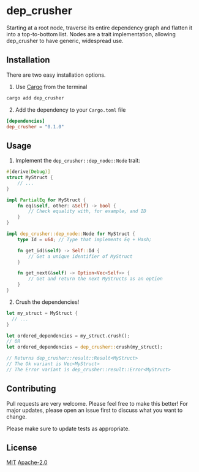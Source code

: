 # dep_crusher

Starting at a root node, traverse its entire dependency graph and flatten it into a top-to-bottom list. Nodes are a trait implementation, allowing dep_crusher to have generic, widespread use.

## Installation

There are two easy installation options.

1. Use [Cargo](https://doc.rust-lang.org/cargo/getting-started/installation.html) from the terminal

```bash
cargo add dep_crusher
```

2. Add the dependency to your `Cargo.toml` file

```toml
[dependencies]
dep_crusher = "0.1.0"
```

## Usage

1. Implement the `dep_crusher::dep_node::Node` trait:

```rust
#[derive(Debug)]
struct MyStruct {
    // ...
}

impl PartialEq for MyStruct {
    fn eq(&self, other: &Self) -> bool {
        // Check equality with, for example, and ID
    }
}

impl dep_crusher::dep_node::Node for MyStruct {
    type Id = u64; // Type that implements Eq + Hash;

    fn get_id(&self) -> Self::Id {
        // Get a unique identifier of MyStruct
    }

    fn get_next(&self) -> Option<Vec<Self>> {
        // Get and return the next MyStructs as an option
    }
}
```

2. Crush the dependencies!

```rust
let my_struct = MyStruct {
  // ...
}

let ordered_dependencies = my_struct.crush();
// OR
let ordered_dependencies = dep_crusher::crush(my_struct);

// Returns dep_crusher::result::Result<MyStruct>
// The Ok variant is Vec<MyStruct>
// The Error variant is dep_crusher::result::Error<MyStruct>
```

## Contributing

Pull requests are very welcome. Please feel free to make this better! For major updates, please open an issue first to discuss what you want to change.

Please make sure to update tests as appropriate.

## License

[MIT](https://choosealicense.com/licenses/mit/)
[Apache-2.0](https://choosealicense.com/licenses/apache-2.0/)
